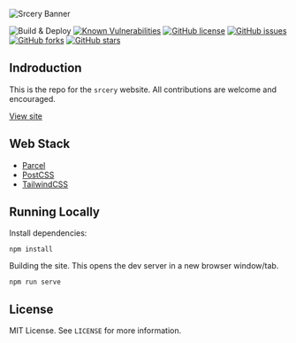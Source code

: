 ![Srcery Banner](https://raw.githubusercontent.com/srcery-colors/srcery-assets/master/title.png)

![Build & Deploy](https://github.com/srcery-colors/srcery-colors.github.io-src/workflows/Build%20&%20Deploy/badge.svg)
[![Known Vulnerabilities](https://snyk.io/test/github/srcery-colors/srcery-colors.github.io-src/badge.svg?targetFile=package.json)](https://snyk.io/test/github/srcery-colors/srcery-colors.github.io-src?targetFile=package.json)
[![GitHub license](https://img.shields.io/github/license/srcery-colors/srcery-colors.github.io-src.svg)](https://github.com/srcery-colors/srcery-colors.github.io-src/blob/master/LICENSE)
[![GitHub issues](https://img.shields.io/github/issues/srcery-colors/srcery-colors.github.io-src.svg)](https://github.com/srcery-colors/srcery-colors.github.io-src/issues)
[![GitHub forks](https://img.shields.io/github/forks/srcery-colors/srcery-colors.github.io-src.svg)](https://github.com/srcery-colors/srcery-colors.github.io-src/network)
[![GitHub stars](https://img.shields.io/github/stars/srcery-colors/srcery-colors.github.io-src.svg)](https://github.com/srcery-colors/srcery-colors.github.io-src/stargazers)

Indroduction
------------

This is the repo for the `srcery` website.  All contributions are
welcome and encouraged.

[View site](https://srcery-colors.github.io/)

Web Stack
---------

* [Parcel](https://parceljs.org)
* [PostCSS](https://postcss.org)
* [TailwindCSS](https://tailwindcss.com)

Running Locally
---------------

Install dependencies:

    npm install

Building the site.  This opens the dev server in a new browser window/tab.

    npm run serve

License
-------
MIT License. See `LICENSE` for more information.

